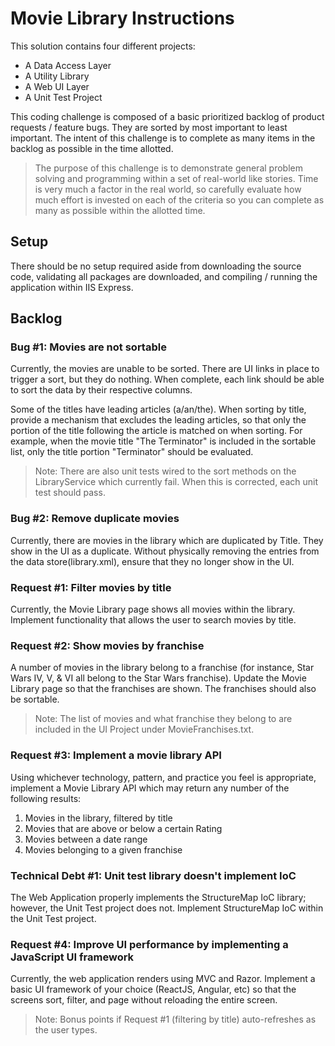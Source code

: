 # Movie Library Instructions

This solution contains four different projects:
- A Data Access Layer
- A Utility Library
- A Web UI Layer
- A Unit Test Project

This coding challenge is composed of a basic prioritized backlog of product requests / feature bugs. They are sorted by most important to least important. The intent of this challenge is to complete as many items in the backlog as possible in the time allotted.

> The purpose of this challenge is to demonstrate general problem solving and programming within a set of real-world like stories. Time is very much a factor in the real world, so carefully evaluate how much effort is invested on each of the criteria so you can complete as many as possible within the allotted time.

## Setup

There should be no setup required aside from downloading the source code, validating all packages are downloaded, and compiling / running the application within IIS Express.

## Backlog

### Bug #1: Movies are not sortable
Currently, the movies are unable to be sorted. There are UI links in place to trigger a sort, but they do nothing. When complete, each link should be able to sort the data by their respective columns.

Some of the titles have leading articles (a/an/the). When sorting by title, provide a mechanism that excludes the leading articles, so that only the portion of the title following the article is matched on when sorting. For example, when the movie title "The Terminator" is included in the sortable list, only the title portion "Terminator" should be evaluated.

> Note: There are also unit tests wired to the sort methods on the LibraryService which currently fail. When this is corrected, each unit test should pass.

### Bug #2: Remove duplicate movies
Currently, there are movies in the library which are duplicated by Title. They show in the UI as a duplicate. Without physically removing the entries from the data store(library.xml), ensure that they no longer show in the UI.

### Request #1: Filter movies by title
Currently, the Movie Library page shows all movies within the library. Implement functionality that allows the user to search movies by title.

### Request #2: Show movies by franchise
A number of movies in the library belong to a franchise (for instance, Star Wars IV, V, & VI all belong to the Star Wars franchise). Update the Movie Library page so that the franchises are shown. The franchises should also be sortable.

> Note: The list of movies and what franchise they belong to are included in the UI Project under MovieFranchises.txt.

### Request #3: Implement a movie library API
Using whichever technology, pattern, and practice you feel is appropriate, implement a Movie Library API which may return any number of the following results:
1. Movies in the library, filtered by title
2. Movies that are above or below a certain Rating
3. Movies between a date range
4. Movies belonging to a given franchise

### Technical Debt #1: Unit test library doesn't implement IoC
The Web Application properly implements the StructureMap IoC library; however, the Unit Test project does not. Implement StructureMap IoC within the Unit Test project.

### Request #4: Improve UI performance by implementing a JavaScript UI framework
Currently, the web application renders using MVC and Razor. Implement a basic UI framework of your choice (ReactJS, Angular, etc) so that the screens sort, filter, and page without reloading the entire screen.

> Note: Bonus points if Request #1 (filtering by title) auto-refreshes as the user types.